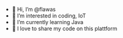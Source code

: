 - 👋 Hi, I’m @flawas
- 👀 I’m interested in coding, IoT
- 🌱 I’m currently learning Java
- 💞️ I love to share my code on this plattform
